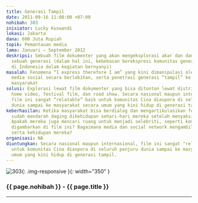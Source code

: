 ```yaml
---
title: Generasi Tampil
date: 2011-09-16 11:08:00 +07:00
nohibah: 303
inisiator: Lucky Kuswandi
lokasi: Jakarta
dana: 600 Juta Rupiah
topik: Pemantauan media
lama: Januari – September 2012
deskripsi: Sebuah film dokumenter yang akan mengeksplorasi akar dan dampak metamorfosis
  sebuah generasi (dalam hal ini, kebebasan berekspresi komunitas generasi tua Cina
  di Indonesia dalam kegiatan bernyanyi)
masalah: Fenomena “I express therefore I am” yang kini dimanipulasi oleh visual dan
  media sosial secara berlebihan, serta penetrasi generasi “tampil” ke segala kalangan
  masyarakat
solusi: Explorasi lewat film dokumenter yang bisa ditonton lewat distribusi teater,
  home video, festival film, dan road show. Secara nasional maupun internasional,
  film ini sangat “relatable” baik untuk komunitas Cina diaspora di seluruh penjuru
  dunia sampai ke masyarakat secara umum yang kini hidup di generasi tampil.
keberhasilan: Ketika masyarakat bisa berdialog dan mengartikulasikan fenomena yang
  sudah mendarah daging dikehidupan sehari-hari mereka setelah menyaksikan film ini.
  Apakah mereka juga mencari ruang untuk menjadi selebriti, seperti komunitas yang
  digambarkan di film ini? Bagaimana media dan social network mengambil-alih waktu
  serta kehidupan mereka?
organisasi: NA
diuntungkan: Secara nasional maupun internasional, film ini sangat "relatable" baik
  untuk komunitas Cina diaspora di seluruh penjuru dunia sampai ke masyarakat secara
  umum yang kini hidup di generasi tampil.
---
```


![303](/static/img/hibahcmb/303.png){: .img-responsive }{: width="350" }

### {{ page.nohibah }} - {{ page.title }}

---

